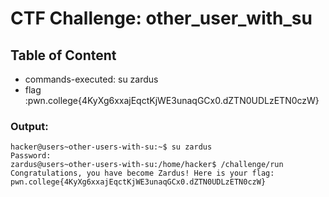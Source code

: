 # CTF Challenge: other_user_with_su

## Table of Content

- commands-executed: su zardus
- flag :pwn.college{4KyXg6xxajEqctKjWE3unaqGCx0.dZTN0UDLzETN0czW}


### Output:
```console
hacker@users~other-users-with-su:~$ su zardus
Password: 
zardus@users~other-users-with-su:/home/hacker$ /challenge/run 
Congratulations, you have become Zardus! Here is your flag:
pwn.college{4KyXg6xxajEqctKjWE3unaqGCx0.dZTN0UDLzETN0czW}
```
